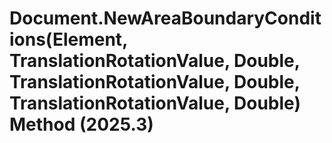 # Document.NewAreaBoundaryConditions(Element, TranslationRotationValue, Double, TranslationRotationValue, Double, TranslationRotationValue, Double) Method (2025.3)

﻿